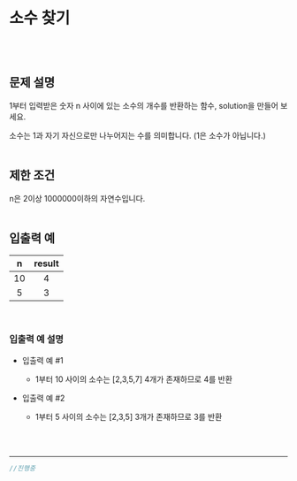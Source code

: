 # 소수 찾기
<br/>
<br/>


## 문제 설명
1부터 입력받은 숫자 n 사이에 있는 소수의 개수를 반환하는 함수, solution을 만들어 보세요.

소수는 1과 자기 자신으로만 나누어지는 수를 의미합니다.
(1은 소수가 아닙니다.)
<br/>
<br/>

## 제한 조건
n은 2이상 1000000이하의 자연수입니다.
<br/>
<br/>

## 입출력 예
| n | result |
| :---: | :---: |
| 10 | 4 |
| 5 | 3 |
<br/>

### 입출력 예 설명
- 입출력 예 #1
	- 1부터 10 사이의 소수는 [2,3,5,7] 4개가 존재하므로 4를 반환

- 입출력 예 #2
	- 1부터 5 사이의 소수는 [2,3,5] 3개가 존재하므로 3를 반환
	
<br/>
<br/>

---

```javascript
//진행중
```
